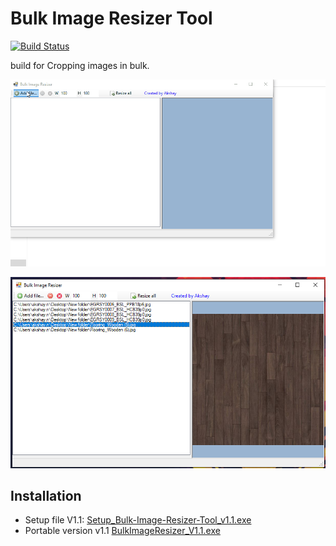 # Bulk Image Resizer Tool

[![Build Status](https://travis-ci.com/akshaynikhare/Bulk-Image-Resizer-Tool.svg?branch=master)](https://travis-ci.com/akshaynikhare/Bulk-Image-Resizer-Tool)


 build for Cropping images in bulk.

[![](/images/tool_working.gif)]()

[![](/images/priview.PNG)]()

## Installation

* Setup file V1.1:        [Setup_Bulk-Image-Resizer-Tool_v1.1.exe](/installer/Setup_Bulk-Image-Resizer-Tool_v1.1.exe)
* Portable version v1.1   [BulkImageResizer_V1.1.exe](/installer/BulkImageResizer_V1.1.exe)



 


